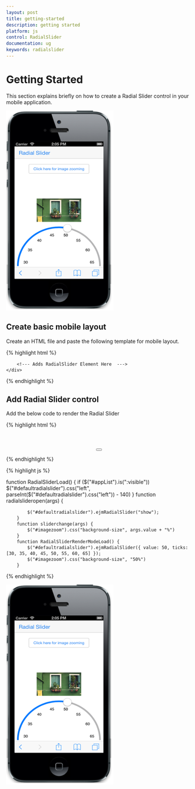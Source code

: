 ```yaml
---
layout: post
title: getting-started
description: getting started
platform: js
control: RadialSlider
documentation: ug
keywords: radialslider
---
```


# Getting Started

This section explains briefly on how to create a Radial Slider control in your mobile application.

![](getting-started_images\getting-started_img1.png)

## Create basic mobile layout

Create an HTML file and paste the following template for mobile layout.     

{% highlight html %}

<!doctype html>
<html lang="en">
<head>
    <meta id="viewport" name="viewport" content="width=device-width, initial-scale=1.0,maximum-scale=1.0, user-scalable=no" />
    <title>RadialSlider</title>
<link href="http://cdn.syncfusion.com/{{ site.releaseversion }}/js/mobile/ej.mobile.all.min.css" rel="stylesheet"/>
<script src="http://cdn.syncfusion.com/js/assets/external/jquery-1.10.2.min.js"></script>
<script src="http://cdn.syncfusion.com/js/assets/external/jsrender.min.js"></script>
<script src="http://cdn.syncfusion.com/js/assets/external/jquery.globalize.min.js"></script>
<script src="http://cdn.syncfusion.com/{{ site.releaseversion }}/js/mobile/ej.mobile.all.min.js"></script>
</head>
<body>
    <div>
    <div id="header" data-role="ejmnavigationbar" data-ej-title="Radial Slider" data-ej-isrelative="true"></div>

        <!--- Adds RadialSlider Element Here  --->
    </div>
</body>
</html>



{% endhighlight %}

## Add Radial Slider control

Add the below code to render the Radial Slider

{% highlight html %}

 <div class="radialslider default control">
        <div style="text-align: center">
            <button id="targetButton" data-role="ejmbutton" data-ej-touchend="radialslideropen" data-ej-text="Click here for image zooming"></button>
        </div>
    </div>
    <div id="defaultradialslider" data-role="ejmradialslider" data-ej-autoopen="false" data-ej-position="bottomcenter" data-ej-change="sliderchange" data-ej-slide="sliderchange" data-ej-radius="150" data-ej-ticks="[30,35,40,45,50,55,60,65]" data-ej-value="50"></div>
    <div id="imagezoom">
    </div>


{% endhighlight %}



{% highlight js %}

function RadialSliderLoad() {
            if ($("#appList").is(":visible"))
                $("#defaultradialslider").css("left", parseInt($("#defaultradialslider").css("left")) - 140)
        }
        function radialslideropen(args) {

            $("#defaultradialslider").ejmRadialSlider("show");
        }
        function sliderchange(args) {
            $("#imagezoom").css("background-size", args.value + "%")
        }
        function RadialSliderRenderModeLoad() {
            $("#defaultradialslider").ejmRadialSlider({ value: 50, ticks: [30, 35, 40, 45, 50, 55, 60, 65] });
            $("#imagezoom").css("background-size", "50%")
        }


{% endhighlight %}

![](getting-started_images\add-radial-slider-control_img1.png)

